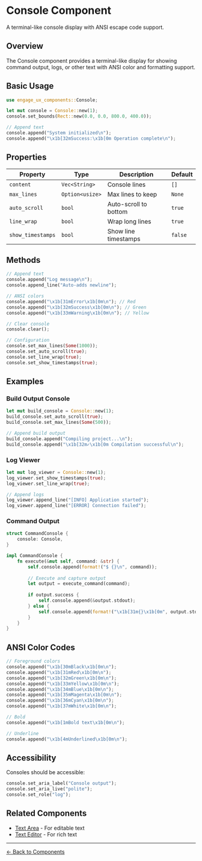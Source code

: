 # Console Component

A terminal-like console display with ANSI escape code support.

## Overview

The Console component provides a terminal-like display for showing command output, logs, or other text with ANSI color and formatting support.

## Basic Usage

```rust
use engage_ux_components::Console;

let mut console = Console::new(1);
console.set_bounds(Rect::new(0.0, 0.0, 800.0, 400.0));

// Append text
console.append("System initialized\n");
console.append("\x1b[32mSuccess:\x1b[0m Operation complete\n");
```

## Properties

| Property | Type | Description | Default |
|----------|------|-------------|---------|
| `content` | `Vec<String>` | Console lines | `[]` |
| `max_lines` | `Option<usize>` | Max lines to keep | `None` |
| `auto_scroll` | `bool` | Auto-scroll to bottom | `true` |
| `line_wrap` | `bool` | Wrap long lines | `true` |
| `show_timestamps` | `bool` | Show line timestamps | `false` |

## Methods

```rust
// Append text
console.append("Log message\n");
console.append_line("Auto-adds newline");

// ANSI colors
console.append("\x1b[31mError\x1b[0m\n"); // Red
console.append("\x1b[32mSuccess\x1b[0m\n"); // Green
console.append("\x1b[33mWarning\x1b[0m\n"); // Yellow

// Clear console
console.clear();

// Configuration
console.set_max_lines(Some(1000));
console.set_auto_scroll(true);
console.set_line_wrap(true);
console.set_show_timestamps(true);
```

## Examples

### Build Output Console

```rust
let mut build_console = Console::new(1);
build_console.set_auto_scroll(true);
build_console.set_max_lines(Some(500));

// Append build output
build_console.append("Compiling project...\n");
build_console.append("\x1b[32m✓\x1b[0m Compilation successful\n");
```

### Log Viewer

```rust
let mut log_viewer = Console::new(1);
log_viewer.set_show_timestamps(true);
log_viewer.set_line_wrap(true);

// Append logs
log_viewer.append_line("[INFO] Application started");
log_viewer.append_line("[ERROR] Connection failed");
```

### Command Output

```rust
struct CommandConsole {
    console: Console,
}

impl CommandConsole {
    fn execute(&mut self, command: &str) {
        self.console.append(format!("$ {}\n", command));
        
        // Execute and capture output
        let output = execute_command(command);
        
        if output.success {
            self.console.append(&output.stdout);
        } else {
            self.console.append(format!("\x1b[31m{}\x1b[0m", output.stderr));
        }
    }
}
```

## ANSI Color Codes

```rust
// Foreground colors
console.append("\x1b[30mBlack\x1b[0m\n");
console.append("\x1b[31mRed\x1b[0m\n");
console.append("\x1b[32mGreen\x1b[0m\n");
console.append("\x1b[33mYellow\x1b[0m\n");
console.append("\x1b[34mBlue\x1b[0m\n");
console.append("\x1b[35mMagenta\x1b[0m\n");
console.append("\x1b[36mCyan\x1b[0m\n");
console.append("\x1b[37mWhite\x1b[0m\n");

// Bold
console.append("\x1b[1mBold text\x1b[0m\n");

// Underline
console.append("\x1b[4mUnderlined\x1b[0m\n");
```

## Accessibility

Consoles should be accessible:

```rust
console.set_aria_label("Console output");
console.set_aria_live("polite");
console.set_role("log");
```

## Related Components

- [Text Area](text-area.md) - For editable text
- [Text Editor](text-editor.md) - For rich text

---

[← Back to Components](index.md)
